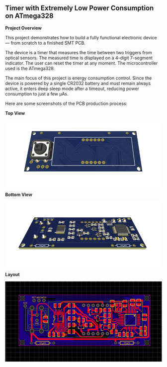 ﻿## Timer with Extremely Low Power Consumption on ATmega328

**Project Overview**

This project demonstrates how to build a fully functional electronic device — from scratch to a finished SMT PCB.

The device is a timer that measures the time between two triggers from optical sensors. The measured time is displayed on a 4-digit 7-segment indicator. The user can reset the timer at any moment. The microcontroller used is the ATmega328.

The main focus of this project is energy consumption control. Since the device is powered by a single CR2032 battery and must remain always active, it enters deep sleep mode after a timeout, reducing power consumption to just a few µAs.

Here are some screenshots of the PCB production process:

**Top View**

![Top view](image-top.png)

**Bottom View**

![Bottom view](image-bottom.png)

**Layout**

![Layout](image-layout.png)
